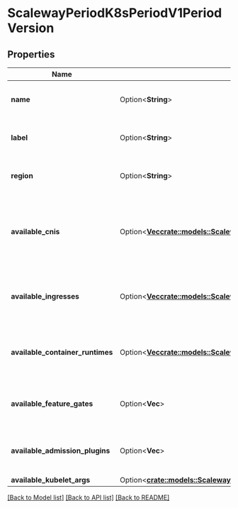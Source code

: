 # ScalewayPeriodK8sPeriodV1PeriodVersion

## Properties

Name | Type | Description | Notes
------------ | ------------- | ------------- | -------------
**name** | Option<**String**> | The name of the Kubernetes version | [optional]
**label** | Option<**String**> | The label of the Kubernetes version | [optional]
**region** | Option<**String**> | The region in which this version is available | [optional]
**available_cnis** | Option<[**Vec<crate::models::ScalewayPeriodK8sPeriodV1PeriodCni>**](scaleway.k8s.v1.CNI.md)> | The supported Container Network Interface (CNI) plugins for this version | [optional]
**available_ingresses** | Option<[**Vec<crate::models::ScalewayPeriodK8sPeriodV1PeriodIngress>**](scaleway.k8s.v1.Ingress.md)> | The supported Ingress Controllers for this version | [optional]
**available_container_runtimes** | Option<[**Vec<crate::models::ScalewayPeriodK8sPeriodV1PeriodRuntime>**](scaleway.k8s.v1.Runtime.md)> | The supported container runtimes for this version | [optional]
**available_feature_gates** | Option<**Vec<String>**> | The supported feature gates for this version | [optional]
**available_admission_plugins** | Option<**Vec<String>**> | The supported admission plugins for this version | [optional]
**available_kubelet_args** | Option<[**crate::models::ScalewayK8sV1VersionAvailableKubeletArgs**](scaleway_k8s_v1_Version_available_kubelet_args.md)> |  | [optional]

[[Back to Model list]](../README.md#documentation-for-models) [[Back to API list]](../README.md#documentation-for-api-endpoints) [[Back to README]](../README.md)


